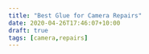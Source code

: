 ```yaml
---
title: "Best Glue for Camera Repairs"
date: 2020-04-26T17:46:07+10:00
draft: true
tags: [camera,repairs]
---
```

